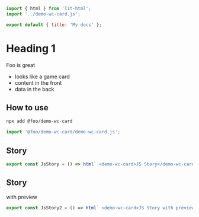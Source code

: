 ```js script
import { html } from 'lit-html';
import '../demo-wc-card.js';

export default { title: 'My docs' };
```

# Heading 1

Foo is great

- looks like a game card
- content in the front
- data in the back

## How to use

```bash
npx add @foo/demo-wc-card
```

```js
import '@foo/demo-wc-card/demo-wc-card.js';
```

## Story

```js story
export const JsStory = () => html` <demo-wc-card>JS Story</demo-wc-card> `;
```

## Story

with preview

```js preview-story
export const JsStory2 = () => html` <demo-wc-card>JS Story with preview</demo-wc-card> `;
```
